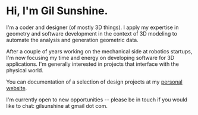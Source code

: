 # Hi, I'm Gil Sunshine. 

I'm a coder and designer (of mostly 3D things). I apply my expertise in geometry and software development in the context of 3D modeling to automate the analysis and generation geometric data.

After a couple of years working on the mechanical side at robotics startups, I'm now focusing my time and energy on developing software for 3D applications. I'm generally interested in projects that interface with the physical world.

You can documentation of a selection of design projects at my [personal website](https://www.gilsunshine.com).

I'm currently open to new opportunities -- please be in touch if you would like to chat: gilsunshine at gmail dot com.

